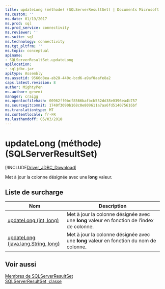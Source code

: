 ```yaml
---
title: updateLong (méthode) (SQLServerResultSet) | Documents Microsoft
ms.custom: ''
ms.date: 01/19/2017
ms.prod: sql
ms.prod_service: connectivity
ms.reviewer: ''
ms.suite: sql
ms.technology: connectivity
ms.tgt_pltfrm: ''
ms.topic: conceptual
apiname:
- SQLServerResultSet.updateLong
apilocation:
- sqljdbc.jar
apitype: Assembly
ms.assetid: 9566d8ea-ab28-440c-bcd6-a9af0aafe8a2
caps.latest.revision: 8
author: MightyPen
ms.author: genemi
manager: craigg
ms.openlocfilehash: 00962ff0bcf8566bafbcb552dd38e0396ea4b757
ms.sourcegitcommit: 1740f3090b168c0e809611a7aa6fd514075616bf
ms.translationtype: MT
ms.contentlocale: fr-FR
ms.lasthandoff: 05/03/2018
---
```

# <a name="updatelong-method-sqlserverresultset"></a>updateLong (méthode) (SQLServerResultSet)
[!INCLUDE[Driver_JDBC_Download](../../../includes/driver_jdbc_download.md)]

  Met à jour la colonne désignée avec une **long** valeur.  
  
## <a name="overload-list"></a>Liste de surcharge  
  
|Nom| Description|  
|----------|-----------------|  
|[updateLong (int, long)](../../../connect/jdbc/reference/updatelong-method-int-long.md)|Met à jour la colonne désignée avec une **long** valeur en fonction de l’index de colonne.|  
|[updateLong (java.lang.String, long)](../../../connect/jdbc/reference/updatelong-method-java-lang-string-long.md)|Met à jour la colonne désignée avec une **long** valeur en fonction du nom de colonne.|  
  
## <a name="see-also"></a>Voir aussi  
 [Membres de SQLServerResultSet](../../../connect/jdbc/reference/sqlserverresultset-members.md)   
 [SQLServerResultSet, classe](../../../connect/jdbc/reference/sqlserverresultset-class.md)  
  
  

